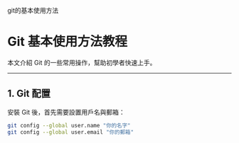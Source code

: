 git的基本使用方法
# Git 基本使用方法教程

本文介紹 Git 的一些常用操作，幫助初學者快速上手。

---

## 1. Git 配置

安裝 Git 後，首先需要設置用戶名與郵箱：

```bash
git config --global user.name "你的名字"
git config --global user.email "你的郵箱"
